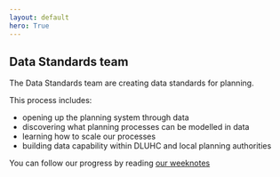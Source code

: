 ```yaml
---
layout: default
hero: True
---
```


## Data Standards team

The Data Standards team are creating data standards for planning.

This process includes:

- opening up the planning system through data
- discovering what planning processes can be modelled in data
- learning how to scale our processes
- building data capability within DLUHC and local planning authorities

You can follow our progress by reading [our weeknotes](weeknote)
